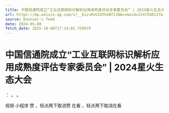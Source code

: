 ```yaml
---
title: 中国信通院成立“工业互联网标识解析应用成熟度评估专家委员会” | 2024星火生态大会
url: https://mp.weixin.qq.com/s?__biz=MzU1OTUxNTI1NA==&mid=2247580137&idx=1&sn=8ee3c50bd460341b7381b650d350feb3
source: Doonsec's feed
date: 2024-05-08
fetch_date: 2025-10-06T17:14:02.759979
---
```


# 中国信通院成立“工业互联网标识解析应用成熟度评估专家委员会” | 2024星火生态大会

：
，
。

视频
小程序
赞
，轻点两下取消赞
在看
，轻点两下取消在看